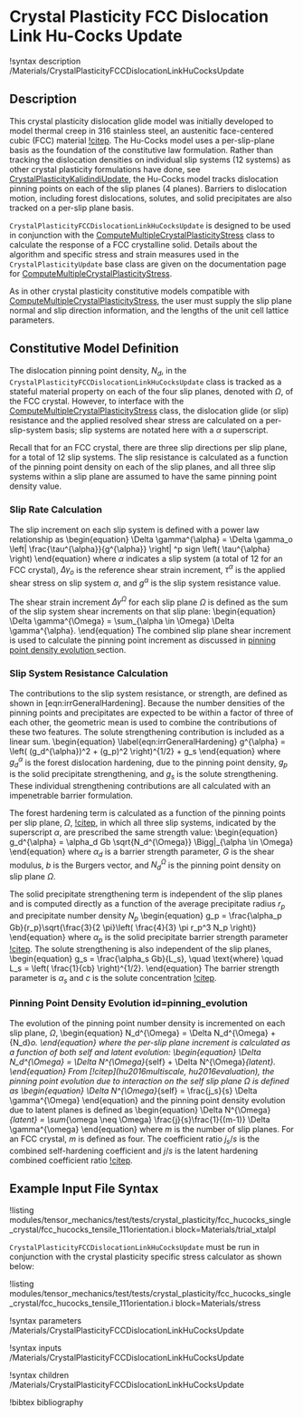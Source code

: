 # Crystal Plasticity FCC Dislocation Link Hu-Cocks Update

!syntax description /Materials/CrystalPlasticityFCCDislocationLinkHuCocksUpdate

## Description

This crystal plasticity dislocation glide model was initially developed to model thermal creep in 316 stainless steel, an austenitic face-centered cubic (FCC) material [!citep](hu2016multiscale).
The Hu-Cocks model uses a per-slip-plane basis as the foundation of the constitutive law formulation.
Rather than tracking the dislocation densities on individual slip systems (12 systems) as other crystal plasticity formulations have done, see [CrystalPlasticityKalidindiUpdate](/CrystalPlasticityKalidindiUpdate.md), the Hu-Cocks model tracks dislocation pinning points on each of the slip planes (4 planes).
Barriers to dislocation motion, including forest dislocations, solutes, and solid precipitates are also tracked on a per-slip plane basis.

`CrystalPlasticityFCCDislocationLinkHuCocksUpdate` is designed to be used in conjunction with the [ComputeMultipleCrystalPlasticityStress](/ComputeMultipleCrystalPlasticityStress.md) class to calculate the response of a FCC crystalline solid.
Details about the algorithm and specific stress and strain measures used in the `CrystalPlasticityUpdate` base class are given on the documentation page for [ComputeMultipleCrystalPlasticityStress](/ComputeMultipleCrystalPlasticityStress.md).

As in other crystal plasticity constitutive models compatible with [ComputeMultipleCrystalPlasticityStress](/ComputeMultipleCrystalPlasticityStress.md), the user must supply the slip plane normal and slip direction information, and the lengths of the unit cell lattice parameters.

## Constitutive Model Definition

The dislocation pinning point density, $N_d$, in the `CrystalPlasticityFCCDislocationLinkHuCocksUpdate` class is tracked as a stateful material property on each of the four slip planes, denoted with $\Omega$, of the FCC crystal.
However, to interface with the [ComputeMultipleCrystalPlasticityStress](/ComputeMultipleCrystalPlasticityStress.md) class, the dislocation glide (or slip) resistance and the applied resolved shear stress are calculated on a per-slip-system basis; slip systems are notated here with a $\alpha$ superscript.

Recall that for an FCC crystal, there are three slip directions per slip plane, for a total of 12 slip systems.
The slip resistance is calculated as a function of the pinning point density on each of the slip planes, and all three slip systems within a slip plane are assumed to have the same pinning point density value.

### Slip Rate Calculation

The slip increment on each slip system is defined with a power law relationship as
\begin{equation}
    \Delta \gamma^{\alpha} = \Delta \gamma_o \left| \frac{\tau^{\alpha}}{g^{\alpha}} \right| ^p sign \left( \tau^{\alpha} \right)
\end{equation}
where $\alpha$ indicates a slip system (a total of 12 for an FCC crystal), $\Delta \gamma_o$ is the reference shear strain increment, $\tau^{\alpha}$ is the applied shear stress on slip system $\alpha$, and $g^{\alpha}$ is the slip
system resistance value.

The shear strain increment $\Delta \gamma^{\Omega}$ for each slip plane $\Omega$ is defined as the sum of the slip system shear increments on that slip plane:
\begin{equation}
    \Delta \gamma^{\Omega} = \sum_{\alpha \in \Omega} \Delta \gamma^{\alpha}.
\end{equation}
The combined slip plane shear increment is used to calculate the pinning point increment as discussed in [pinning point density evolution ](#pinning_evolution) section.

### Slip System Resistance Calculation

The contributions to the slip system resistance, or strength, are defined as shown in [eqn:irrGeneralHardening].
Because the number densities of the pinning points and precipitates are expected to be within a factor of three of each other, the geometric mean is used to combine the contributions of these two features. The solute strengthening contribution is included as a linear sum.
\begin{equation}
\label{eqn:irrGeneralHardening}
    g^{\alpha} = \left( (g_d^{\alpha})^2 + (g_p)^2 \right)^{1/2} + g_s
\end{equation}
where $g_d^{\alpha}$ is the forest dislocation hardening, due to the pinning point density, $g_p$ is the solid precipitate strengthening, and $g_s$ is the solute strengthening.
These individual strengthening contributions are all calculated with an impenetrable barrier formulation.

The forest hardening term is calculated as a function of the pinning points per slip plane, $\Omega$,
[!citep](hu2016multiscale), in which all three slip systems, indicated by the superscript $\alpha$, are prescribed the same strength value:
\begin{equation}
    g_d^{\alpha} = \alpha_d Gb \sqrt{N_d^{\Omega}} \Bigg|_{\alpha \in \Omega}
\end{equation}
where $\alpha_d$ is a barrier strength parameter, $G$ is the shear modulus, $b$ is the Burgers vector, and $N_d^{\Omega}$ is the pinning point density on slip plane $\Omega$.

The solid precipitate strengthening term is independent of the slip planes and is computed directly as a function of the average precipitate radius $r_p$ and precipitate number density $N_p$
\begin{equation}
    g_p = \frac{\alpha_p Gb}{r_p}\sqrt{\frac{3}{2 \pi}\left( \frac{4}{3} \pi r_p^3 N_p \right)}
\end{equation}
where $\alpha_p$ is the solid precipitate barrier strength parameter [!citep](hu2016evaluation).
The solute strengthening is also independent of the slip planes,
\begin{equation}
    g_s = \frac{\alpha_s Gb}{L_s}, \quad \text{where} \quad L_s = \left( \frac{1}{cb} \right)^{1/2}.
\end{equation}
The barrier strength parameter is $\alpha_s$ and $c$ is the solute concentration
[!citep](hu2016multiscale).


### Pinning Point Density Evolution id=pinning_evolution

The evolution of the pinning point number density is incremented on each slip plane, $\Omega$,
\begin{equation}
    N_d^{\Omega} = \Delta N_d^{\Omega} + {N_d}_o.
\end{equation}
where the per-slip plane increment is calculated as a function of both self and latent evolution:
\begin{equation}
    \Delta N_d^{\Omega} = \Delta N^{\Omega}_{self} + \Delta N^{\Omega}_{latent}.
\end{equation}
From [!citep](hu2016multiscale, hu2016evaluation), the pinning point evolution due to interaction on the self slip plane $\Omega$ is defined as
\begin{equation}
    \Delta N^{\Omega}_{self} = \frac{j_s}{s} \Delta \gamma^{\Omega}
\end{equation}
and the pinning point density evolution due to latent planes is defined as
\begin{equation}
    \Delta N^{\Omega}_{latent} = \sum_{\omega \neq \Omega} \frac{j}{s}\frac{1}{(m-1)} \Delta \gamma^{\omega}
\end{equation}
where $m$ is the number of slip planes. For an FCC crystal, $m$ is defined as four. The coefficient ratio $j_s/s$ is the combined self-hardening coefficient and $j/s$ is the latent hardening combined coefficient ratio [!citep](hu2016multiscale).


## Example Input File Syntax

!listing modules/tensor_mechanics/test/tests/crystal_plasticity/fcc_hucocks_single_crystal/fcc_hucocks_tensile_111orientation.i block=Materials/trial_xtalpl

`CrystalPlasticityFCCDislocationLinkHuCocksUpdate` must be run in conjunction with the crystal
plasticity specific stress calculator as shown below:

!listing modules/tensor_mechanics/test/tests/crystal_plasticity/fcc_hucocks_single_crystal/fcc_hucocks_tensile_111orientation.i block=Materials/stress

!syntax parameters /Materials/CrystalPlasticityFCCDislocationLinkHuCocksUpdate

!syntax inputs /Materials/CrystalPlasticityFCCDislocationLinkHuCocksUpdate

!syntax children /Materials/CrystalPlasticityFCCDislocationLinkHuCocksUpdate

!bibtex bibliography

